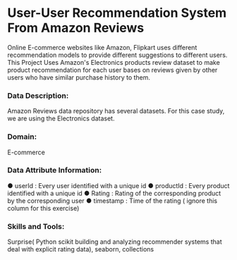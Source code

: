 # User-User Recommendation System From Amazon Reviews

Online E-commerce websites like Amazon, Flipkart uses different recommendation models to provide different suggestions to different users.
This Project Uses Amazon's Electronics products review dataset to make product recommendation for each user bases on reviews given by other
users who have similar purchase history to them.

### Data Description:
Amazon Reviews data repository has several datasets. For this case study, we are using the Electronics dataset.

### Domain:
E-commerce

### Data Attribute Information:
● userId : Every user identified with a unique id
● productId : Every product identified with a unique id
● Rating : Rating of the corresponding product by the corresponding user
● timestamp : Time of the rating ( ignore this column for this exercise)

### Skills and Tools:

Surprise( Python scikit building and analyzing recommender systems that deal with explicit rating data), seaborn, collections 
